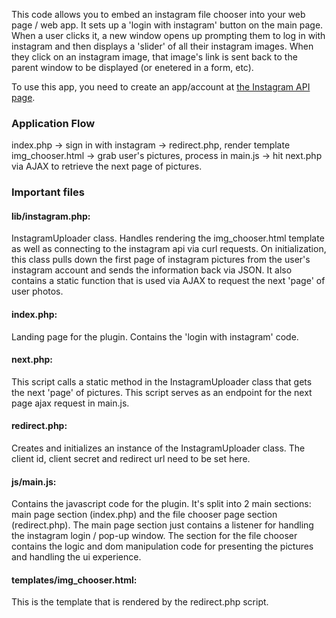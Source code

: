 This code allows you to embed an instagram file chooser into your web page / web app. It sets up a 'login with instagram' button on the main page. When a user clicks it, a new window opens up prompting them to log in with instagram and then displays a 'slider' of all their instagram images. When they click on an instagram image, that image's link is sent back to the parent window to be displayed (or enetered in a form, etc). 

To use this app, you need to create an app/account at <a href="http://instagram.com/developer/">the Instagram API page</a>.

<h3>Application Flow</h3>
index.php -> sign in with instagram -> redirect.php, render template img_chooser.html -> grab user's pictures, process in main.js -> hit next.php via AJAX to retrieve the next page of pictures.

<h3>Important files</h3>
<h4>lib/instagram.php:</h4>  InstagramUploader class. Handles rendering the img_chooser.html template as well as connecting to the 
            instagram api via curl requests. On initialization, this class pulls down the first page of instagram 
            pictures from the user's instagram account and sends the information back via JSON.
            It also contains a static function that is used via AJAX to request the next 'page' of user photos.
<h4>index.php:</h4>   Landing page for the plugin. Contains the 'login with instagram' code.
<h4>next.php:</h4>    This script calls a static method in the InstagramUploader class that gets the next 'page' of pictures. This 
            script serves as an endpoint for the next page ajax request in main.js.
<h4>redirect.php:</h4>  Creates and initializes an instance of the InstagramUploader class. The client id, client secret and 
            redirect url need to be set here.
            
<h4>js/main.js:</h4>  Contains the javascript code for the plugin. It's split into 2 main sections: main page section (index.php) 
          and the file chooser page section (redirect.php). The main page section just contains a listener for handling 
          the instagram login / pop-up window. The section for the file chooser contains the logic and dom manipulation 
          code for presenting the pictures and handling the ui experience. 
          
<h4>templates/img_chooser.html:</h4>  This is the template that is rendered by the redirect.php script.

